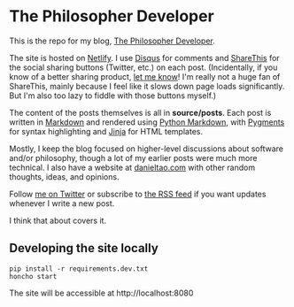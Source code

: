 # The Philosopher Developer

This is the repo for my blog, [The Philosopher Developer][1].

The site is hosted on [Netlify][3]. I use [Disqus][4] for comments and
[ShareThis][5] for the social sharing buttons (Twitter, etc.) on each post.
(Incidentally, if you know of a better sharing product, [let me know][6]! I'm
really not a huge fan of ShareThis, mainly because I feel like it slows down
page loads significantly. But I'm also too lazy to fiddle with those buttons
myself.)

The content of the posts themselves is all in **source/posts**. Each post is
written in [Markdown][7] and rendered using [Python Markdown][8], with
[Pygments][9] for syntax highlighting and [Jinja][10] for HTML templates.

Mostly, I keep the blog focused on higher-level discussions about software
and/or philosophy, though a lot of my earlier posts were much more technical. I
also have a website at [danieltao.com][11] with other random thoughts, ideas,
and opinions.

Follow [me on Twitter][12] or subscribe to [the RSS feed][13] if you want
updates whenever I write a new post.

I think that about covers it.

## Developing the site locally

```
pip install -r requirements.dev.txt
honcho start
```

The site will be accessible at http://localhost:8080

[1]: https://philosopherdeveloper.com/
[3]: https://www.netlify.com/
[4]: https://disqus.com/
[5]: https://www.sharethis.com/
[6]: https://github.com/dtao/PhilosopherDeveloper/issues
[7]: https://daringfireball.net/projects/markdown/
[8]: https://python-markdown.github.io/
[9]: https://pygments.org/
[10]: https://jinja.palletsprojects.com/en/2.11.x/
[11]: https://danieltao.com/
[12]: https://twitter.com/dan_tao
[13]: https://feeds.feedburner.com/philosopherdeveloper
